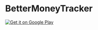 # BetterMoneyTracker

[![Get it on Google Play](https://play.google.com/intl/en_us/badges/images/generic/en-play-badge.png "Get it on Google Play")](https://play.google.com/store/apps/details?id=com.xvzan.bettermoneytracker) 
